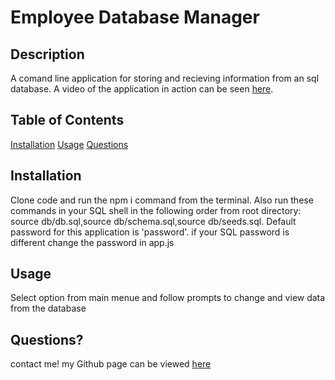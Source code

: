 # Employee Database Manager 

## Description
A comand line application for storing and recieving information from an sql database.
A video of the application in action can be seen [here](https://drive.google.com/file/d/14Dfxtap2Ji705srtPtor9xtGtvN1Az0z/view).

## Table of Contents
[Installation](#installation)
[Usage](#usage)
[Questions](#questions)

## Installation
Clone code and run the npm i command from the terminal.
Also run these commands in your SQL shell in the following order from root directory: source db/db.sql,source db/schema.sql,source db/seeds.sql.
Default password for this application is 'password'. if your SQL password is different change the password in app.js

## Usage
Select option from main menue and follow prompts to change and view data from the database

## Questions?
contact me!
my Github page can be viewed [here](https://github.com/palminski)

